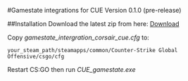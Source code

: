 #Gamestate integrations for CUE
Version 0.1.0 (pre-release)

##Installation 
Download the latest zip from here: [Download](releases/latest)

Copy _gamestate_intergration_corsair_cue.cfg_ to:

```
your_steam_path/steamapps/common/Counter-Strike Global Offensive/csgo/cfg
```

Restart CS:GO then run _CUE_gamestate.exe_

